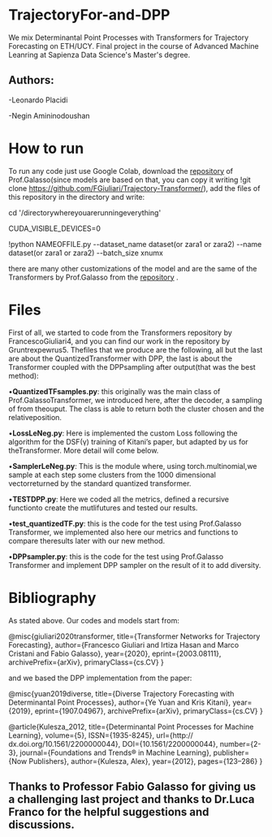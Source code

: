 # TrajectoryFor-and-DPP
We mix Determinantal Point Processes with Transformers for Trajectory Forecasting on ETH/UCY. Final project in the course of Advanced Machine Leanring at Sapienza Data Science's Master's degree.

## Authors:
-Leonardo Placidi

-Negin Amininodoushan




# How to run

To run any code just use Google Colab, download the [repository](https://github.com/FGiuliari/Trajectory-Transformer/) of Prof.Galasso(since models are based on that, you can copy it writing !git clone https://github.com/FGiuliari/Trajectory-Transformer/), add the files of this repository in the directory and write:

cd '/directorywhereyouarerunningeverything'

CUDA_VISIBLE_DEVICES=0

!python NAMEOFFILE.py --dataset_name dataset(or zara1 or zara2) --name dataset(or zara1 or zara2) --batch_size xnumx

there are many other customizations of the model and are the same of the Transformers by Prof.Galasso from the [repository](https://github.com/FGiuliari/Trajectory-Transformer/) .

# Files
First of all, we started to code from the Transformers repository by FrancescoGiuliari4, and you can find our work in the repository by Gruntrexpewrus5. Thefiles that we produce are the following, all but the last are about the QuantizedTransformer with DPP, the last is about the Transformer coupled with the DPPsampling after output(that was the best method):

•**QuantizedTFsamples.py**: this originally was the main class of Prof.GalassoTransformer, we introduced here, after the decoder, a sampling of from theouput. The class is able to return both the cluster chosen and the relativeposition.

•**LossLeNeg.py**:  Here is implemented the custom Loss following the algorithm for the DSF(γ) training of Kitani’s paper, but adapted by us for theTransformer. More detail will come below.

•**SamplerLeNeg.py**:  This is the module where,  using torch.multinomial,we sample at each step some clusters from the 1000 dimensional vectorreturned by the standard quantized transformer.

•**TESTDPP.py**:  Here we coded all the metrics, defined a recursive functionto create the mutlifutures and tested our results.

•**test_quantizedTF.py**: this is the code for the test using Prof.Galasso Transformer, we implemented also here our metrics and functions to compare theresults later with our new method.

•**DPPsampler.py**:  this is the code for the test using Prof.Galasso Transformer and implement DPP sampler on the result of it to add diversity.

# Bibliography
As stated above.
Our codes and models start from:

@misc{giuliari2020transformer,
      title={Transformer Networks for Trajectory Forecasting}, 
      author={Francesco Giuliari and Irtiza Hasan and Marco Cristani and Fabio Galasso},
      year={2020},
      eprint={2003.08111},
      archivePrefix={arXiv},
      primaryClass={cs.CV}
}

and we based the DPP implementation from the paper:

@misc{yuan2019diverse,
      title={Diverse Trajectory Forecasting with Determinantal Point Processes}, 
      author={Ye Yuan and Kris Kitani},
      year={2019},
      eprint={1907.04967},
      archivePrefix={arXiv},
      primaryClass={cs.CV}
}

@article{Kulesza_2012,
   title={Determinantal Point Processes for Machine Learning},
   volume={5},
   ISSN={1935-8245},
   url={http:// dx.doi.org/10.1561/2200000044},
   DOI={10.1561/2200000044},
   number={2-3},
   journal={Foundations and Trends® in Machine Learning},
   publisher={Now Publishers},
   author={Kulesza, Alex},
   year={2012},
   pages={123–286}
}

## Thanks to Professor Fabio Galasso for giving us a challenging last project and thanks to Dr.Luca Franco for the helpful suggestions and discussions.
